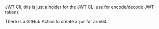 JWT Cli, this is just a holder for the JWT CLI use for encode/decode JWT tokens

There is a GitHub Action to create a `jwt` for arm64. 
